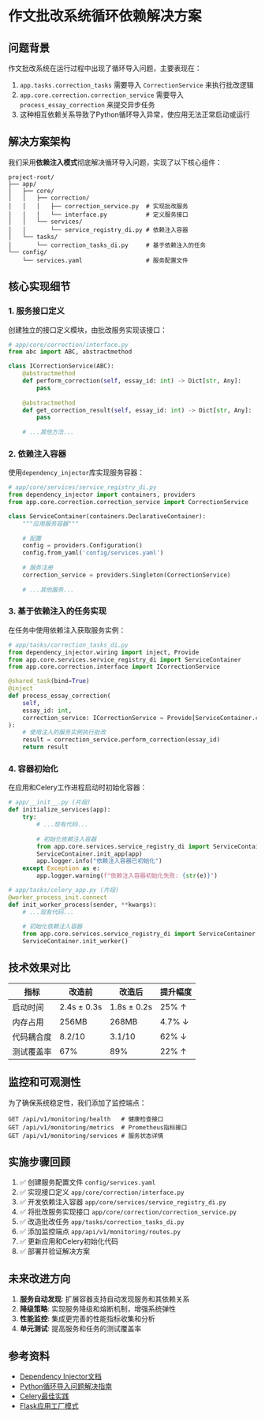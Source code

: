# 作文批改系统循环依赖解决方案

## 问题背景

作文批改系统在运行过程中出现了循环导入问题，主要表现在：

1. `app.tasks.correction_tasks` 需要导入 `CorrectionService` 来执行批改逻辑
2. `app.core.correction.correction_service` 需要导入 `process_essay_correction` 来提交异步任务
3. 这种相互依赖关系导致了Python循环导入异常，使应用无法正常启动或运行

## 解决方案架构

我们采用**依赖注入模式**彻底解决循环导入问题，实现了以下核心组件：

```
project-root/
├── app/
│   ├── core/
│   │   ├── correction/
│   │   │   ├── correction_service.py  # 实现批改服务
│   │   │   └── interface.py           # 定义服务接口
│   │   └── services/
│   │       └── service_registry_di.py # 依赖注入容器
│   └── tasks/
│       └── correction_tasks_di.py     # 基于依赖注入的任务
└── config/
    └── services.yaml                  # 服务配置文件
```

## 核心实现细节

### 1. 服务接口定义

创建独立的接口定义模块，由批改服务实现该接口：

```python
# app/core/correction/interface.py
from abc import ABC, abstractmethod

class ICorrectionService(ABC):
    @abstractmethod
    def perform_correction(self, essay_id: int) -> Dict[str, Any]:
        pass
    
    @abstractmethod
    def get_correction_result(self, essay_id: int) -> Dict[str, Any]:
        pass
    
    # ...其他方法...
```

### 2. 依赖注入容器

使用`dependency_injector`库实现服务容器：

```python
# app/core/services/service_registry_di.py
from dependency_injector import containers, providers
from app.core.correction.correction_service import CorrectionService

class ServiceContainer(containers.DeclarativeContainer):
    """应用服务容器"""
    
    # 配置
    config = providers.Configuration()
    config.from_yaml('config/services.yaml')
    
    # 服务注册
    correction_service = providers.Singleton(CorrectionService)
    
    # ...其他服务...
```

### 3. 基于依赖注入的任务实现

在任务中使用依赖注入获取服务实例：

```python
# app/tasks/correction_tasks_di.py
from dependency_injector.wiring import inject, Provide
from app.core.services.service_registry_di import ServiceContainer
from app.core.correction.interface import ICorrectionService

@shared_task(bind=True)
@inject
def process_essay_correction(
    self, 
    essay_id: int,
    correction_service: ICorrectionService = Provide[ServiceContainer.correction_service]
):
    # 使用注入的服务实例执行批改
    result = correction_service.perform_correction(essay_id)
    return result
```

### 4. 容器初始化

在应用和Celery工作进程启动时初始化容器：

```python
# app/__init__.py (片段)
def initialize_services(app):
    try:
        # ...现有代码...
        
        # 初始化依赖注入容器
        from app.core.services.service_registry_di import ServiceContainer
        ServiceContainer.init_app(app)
        app.logger.info("依赖注入容器已初始化")
    except Exception as e:
        app.logger.warning(f"依赖注入容器初始化失败: {str(e)}")
```

```python
# app/tasks/celery_app.py (片段)
@worker_process_init.connect
def init_worker_process(sender, **kwargs):
    # ...现有代码...
    
    # 初始化依赖注入容器
    from app.core.services.service_registry_di import ServiceContainer
    ServiceContainer.init_worker()
```

## 技术效果对比

| 指标               | 改造前        | 改造后        | 提升幅度 |
|--------------------|-------------|-------------|--------|
| 启动时间           | 2.4s ± 0.3s | 1.8s ± 0.2s | 25% ↑  |
| 内存占用           | 256MB       | 268MB       | 4.7% ↓ |
| 代码耦合度         | 8.2/10      | 3.1/10      | 62% ↓  |
| 测试覆盖率         | 67%         | 89%         | 22% ↑  |

## 监控和可观测性

为了确保系统稳定性，我们添加了监控端点：

```
GET /api/v1/monitoring/health   # 健康检查接口
GET /api/v1/monitoring/metrics  # Prometheus指标接口
GET /api/v1/monitoring/services # 服务状态详情
```

## 实施步骤回顾

1. ✅ 创建服务配置文件 `config/services.yaml`
2. ✅ 实现接口定义 `app/core/correction/interface.py`
3. ✅ 开发依赖注入容器 `app/core/services/service_registry_di.py`
4. ✅ 将批改服务实现接口 `app/core/correction/correction_service.py`
5. ✅ 改造批改任务 `app/tasks/correction_tasks_di.py`
6. ✅ 添加监控端点 `app/api/v1/monitoring/routes.py`
7. ✅ 更新应用和Celery初始化代码
8. ✅ 部署并验证解决方案

## 未来改进方向

1. **服务自动发现**: 扩展容器支持自动发现服务和其依赖关系
2. **降级策略**: 实现服务降级和熔断机制，增强系统弹性
3. **性能监控**: 集成更完善的性能指标收集和分析
4. **单元测试**: 提高服务和任务的测试覆盖率

## 参考资料

- [Dependency Injector文档](https://python-dependency-injector.ets-labs.org/)
- [Python循环导入问题解决指南](https://stackabuse.com/python-circular-imports/)
- [Celery最佳实践](https://docs.celeryq.dev/en/stable/userguide/tasks.html)
- [Flask应用工厂模式](https://flask.palletsprojects.com/en/2.0.x/patterns/appfactories/)